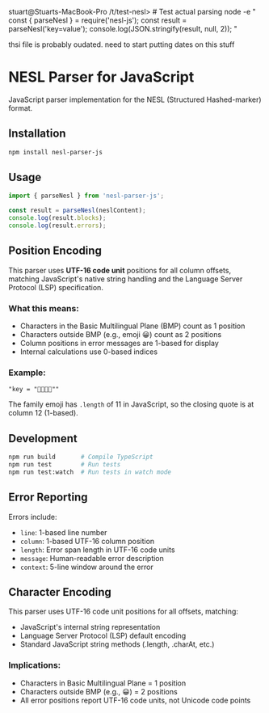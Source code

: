 

stuart@Stuarts-MacBook-Pro /t/test-nesl> # Test actual parsing
                                         node -e "
                                         const { parseNesl } = require('nesl-js');
                                         const result = parseNesl('key=value');
                                         console.log(JSON.stringify(result, null, 2));
                                         "

thsi file is probably oudated.  need to start putting dates on this stuff


# NESL Parser for JavaScript

JavaScript parser implementation for the NESL (Structured Hashed-marker) format.

## Installation

```bash
npm install nesl-parser-js
```

## Usage

```javascript
import { parseNesl } from 'nesl-parser-js';

const result = parseNesl(neslContent);
console.log(result.blocks);
console.log(result.errors);
```

## Position Encoding

This parser uses **UTF-16 code unit** positions for all column offsets, matching JavaScript's native string handling and the Language Server Protocol (LSP) specification.

### What this means:
- Characters in the Basic Multilingual Plane (BMP) count as 1 position
- Characters outside BMP (e.g., emoji 😀) count as 2 positions
- Column positions in error messages are 1-based for display
- Internal calculations use 0-based indices

### Example:
```
"key = "👨‍👩‍👧‍👦""
```
The family emoji has `.length` of 11 in JavaScript, so the closing quote is at column 12 (1-based).

## Development

```bash
npm run build       # Compile TypeScript
npm run test        # Run tests
npm run test:watch  # Run tests in watch mode
```

## Error Reporting

Errors include:
- `line`: 1-based line number
- `column`: 1-based UTF-16 column position
- `length`: Error span length in UTF-16 code units
- `message`: Human-readable error description
- `context`: 5-line window around the error

## Character Encoding

This parser uses UTF-16 code unit positions for all offsets, matching:
- JavaScript's internal string representation
- Language Server Protocol (LSP) default encoding
- Standard JavaScript string methods (.length, .charAt, etc.)

### Implications:
- Characters in Basic Multilingual Plane = 1 position
- Characters outside BMP (e.g., 😀) = 2 positions  
- All error positions report UTF-16 code units, not Unicode code points